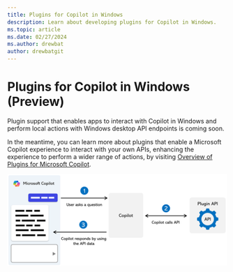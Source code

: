 ```yaml
---
title: Plugins for Copilot in Windows
description: Learn about developing plugins for Copilot in Windows.
ms.topic: article
ms.date: 02/27/2024
ms.author: drewbat
author: drewbatgit
---
```


# Plugins for Copilot in Windows (Preview)

Plugin support that enables apps to interact with Copilot in Windows and perform local actions with Windows desktop API endpoints is coming soon.

In the meantime, you can learn more about plugins that enable a Microsoft Copilot experience to interact with your own APIs, enhancing the experience to perform a wider range of actions, by visiting [Overview of Plugins for Microsoft Copilot](/copilot-plugins/overview).

![A diagram showing Microsoft Copilot interacting with a Plugin API further explained in the link above](../../images/copilot-plugin-diagram.png)
